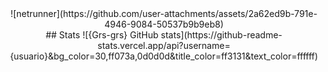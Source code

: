 <div align="center">
  ![netrunner](https://github.com/user-attachments/assets/2a62ed9b-791e-4946-9084-50537b9b9eb8)
</div>

<div align="center">
  ## Stats 
    ![{Grs-grs} GitHub stats](https://github-readme-stats.vercel.app/api?username={usuario}&bg_color=30,ff073a,0d0d0d&title_color=ff3131&text_color=ffffff)
</div>

